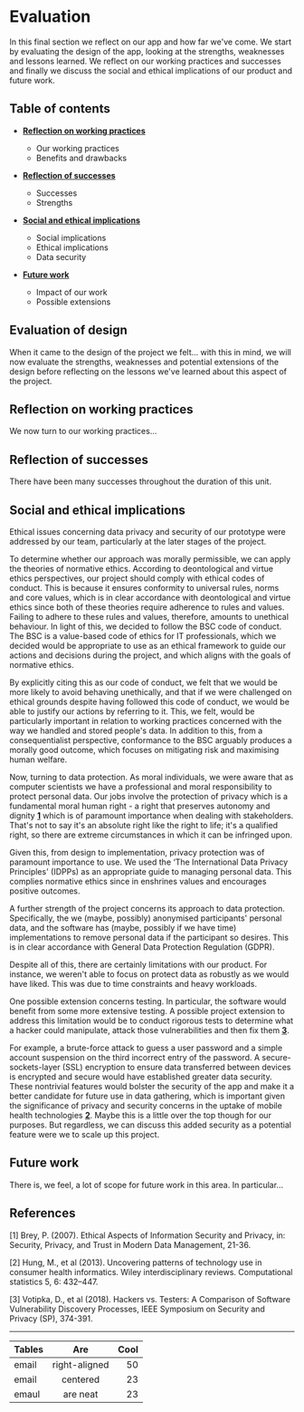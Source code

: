 # Evaluation

In this final section we reflect on our app and how far we've come. We start by evaluating the design of the app, looking at the strengths, weaknesses and lessons learned. We reflect on our working practices and successes and finally we discuss the social and ethical implications of our product and future work.

## Table of contents


* [**Reflection on working practices**](#reflection-on-working-practices)
  * Our working practices
  * Benefits and drawbacks

* [**Reflection of successes**](#reflection-of-successes)
  * Successes
  * Strengths

* [**Social and ethical implications**](#social-and-ethical-implications)
  * Social implications
  * Ethical implications
  * Data security

* [**Future work**](#future-work)
  * Impact of our work
  * Possible extensions



## Evaluation of design

When it came to the design of the project we felt... with this in mind, we will now evaluate the strengths, weaknesses and potential extensions of the design before reflecting on the lessons we've learned about this aspect of the project.


## Reflection on working practices

We now turn to our working practices...


## Reflection of successes

There have been many successes throughout the duration of this unit.


## Social and ethical implications

Ethical issues concerning data privacy and security of our prototype were addressed by our team, particularly at the later stages of the project.

To determine whether our approach was morally permissible, we can apply the theories of normative ethics. According to deontological and virtue ethics perspectives, our project should comply with ethical codes of conduct. This is because it ensures conformity to universal rules, norms and core values, which is in clear accordance with deontological and virtue ethics since both of these theories require adherence to rules and values. Failing to adhere to these rules and values, therefore, amounts to unethical behaviour. In light of this, we decided to follow the BSC code of conduct. The BSC is a value-based code of ethics for IT professionals, which we decided would be appropriate to use as an ethical framework to guide our actions and decisions during the project, and which aligns with the goals of normative ethics.

By explicitly citing this as our code of conduct, we felt that we would be more likely to avoid behaving unethically, and that if we were challenged on ethical grounds despite having followed this code of conduct, we would be able to justify our actions by referring to it. This, we felt, would be particularly important in relation to working practices concerned with the way we handled and stored people's data. In addition to this, from a consequentialist perspective, conformance to the BSC arguably produces a morally good outcome, which focuses on mitigating risk and maximising human welfare.

Now, turning to data protection. As moral individuals, we were aware that as computer scientists we have a professional and moral responsibility to protect personal data. Our jobs involve the protection of privacy which is a fundamental moral human right - a right that preserves autonomy and dignity [**1**](#references) which is of paramount importance when dealing with stakeholders. That's not to say it's an absolute right like the right to life; it's a qualified right, so there are extreme circumstances in which it can be infringed upon.

Given this, from design to implementation, privacy protection was of paramount importance to use. We used the ‘The International Data Privacy Principles' (IDPPs) as an appropriate guide to managing personal data. This complies normative ethics since in enshrines values and encourages positive outcomes.

A further strength of the project concerns its approach to data protection. Specifically, the we (maybe, possibly) anonymised participants' personal data, and the software has (maybe, possibly if we have time) implementations to remove personal data if the participant so desires. This is in clear accordance with General Data Protection Regulation (GDPR).

Despite all of this, there are certainly limitations with our product. For instance, we weren't able to focus on protect data as robustly as we would have liked. This was due to time constraints and heavy workloads.

One possible extension concerns testing. In particular, the software would benefit from some more extensive testing. A possible project extension to address this limitation would be to conduct rigorous tests to determine what a hacker could manipulate, attack those vulnerabilities and then fix them [**3**](#references).

For example, a brute-force attack to guess a user password and a simple account suspension on the third incorrect entry of the password. A secure-sockets-layer (SSL) encryption to ensure data transferred between devices is encrypted and secure would have established greater data security. These nontrivial features would bolster the security of the app and make it a better candidate for future use in data gathering, which is important given the significance of privacy and security concerns in the uptake of mobile health technologies [**2**](#references). Maybe this is a little over the top though for our purposes. But regardless, we can discuss this added security as a potential feature were we to scale up this project.

## Future work

There is, we feel, a lot of scope for future work in this area. In particular...

## References

[1] Brey, P. (2007). Ethical Aspects of Information Security and Privacy, in: Security, Privacy, and Trust in Modern Data Management, 21-36.

[2] Hung, M., et al (2013). Uncovering patterns of technology use in consumer health informatics. Wiley interdisciplinary reviews. Computational statistics 5, 6: 432–447.

[3] Votipka, D., et al (2018). Hackers vs. Testers: A Comparison of Software Vulnerability Discovery Processes, IEEE Symposium on Security and Privacy (SP), 374-391.
___



| Tables        | Are           | Cool  |
| ------------- |:-------------:| -----:|
| email         | right-aligned | 50    |
| email         | centered      | 23    |
| emaul         | are neat      | 23    |
